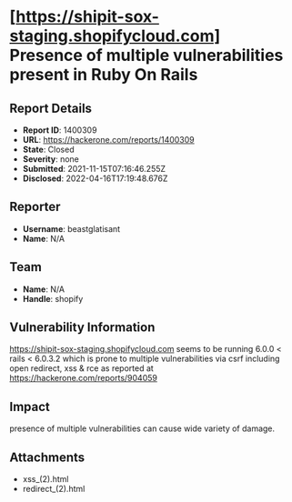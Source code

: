 # [https://shipit-sox-staging.shopifycloud.com] Presence of multiple vulnerabilities present in Ruby On Rails

## Report Details
- **Report ID**: 1400309
- **URL**: https://hackerone.com/reports/1400309
- **State**: Closed
- **Severity**: none
- **Submitted**: 2021-11-15T07:16:46.255Z
- **Disclosed**: 2022-04-16T17:19:48.676Z

## Reporter
- **Username**: beastglatisant
- **Name**: N/A

## Team
- **Name**: N/A
- **Handle**: shopify

## Vulnerability Information
https://shipit-sox-staging.shopifycloud.com seems to be running 6.0.0 < rails < 6.0.3.2 which is prone to multiple vulnerabilities via csrf including open redirect, xss & rce as reported at https://hackerone.com/reports/904059

## Impact

presence of multiple vulnerabilities can cause wide variety of damage.

## Attachments
- xss_(2).html
- redirect_(2).html
